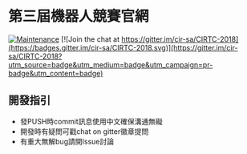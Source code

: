 # 第三屆機器人競賽官網
[![Maintenance](https://img.shields.io/badge/Maintained%3F-yes-green.svg)](https://github.com/cir-sa/CIRTC-2018/graphs/commit-activity) 
[![Join the chat at https://gitter.im/cir-sa/CIRTC-2018](https://badges.gitter.im/cir-sa/CIRTC-2018.svg)](https://gitter.im/cir-sa/CIRTC-2018?utm_source=badge&utm_medium=badge&utm_campaign=pr-badge&utm_content=badge)

## 開發指引
* 發PUSH時commit訊息使用中文確保溝通無礙
* 開發時有疑問可戳chat on gitter徽章提問
* 有重大無解bug請開Issue討論
